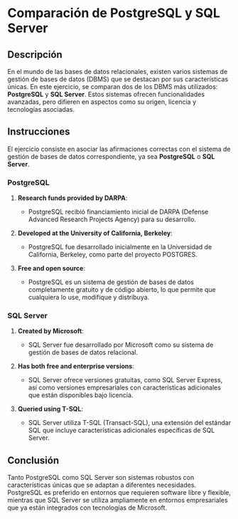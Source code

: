 # Comparación de PostgreSQL y SQL Server

## Descripción

En el mundo de las bases de datos relacionales, existen varios sistemas de gestión de bases de datos (DBMS) que se destacan por sus características únicas. En este ejercicio, se comparan dos de los DBMS más utilizados: **PostgreSQL** y **SQL Server**. Estos sistemas ofrecen funcionalidades avanzadas, pero difieren en aspectos como su origen, licencia y tecnologías asociadas.

## Instrucciones

El ejercicio consiste en asociar las afirmaciones correctas con el sistema de gestión de bases de datos correspondiente, ya sea **PostgreSQL** o **SQL Server**.

### PostgreSQL

1. **Research funds provided by DARPA**:
   - PostgreSQL recibió financiamiento inicial de DARPA (Defense Advanced Research Projects Agency) para su desarrollo.

2. **Developed at the University of California, Berkeley**:
   - PostgreSQL fue desarrollado inicialmente en la Universidad de California, Berkeley, como parte del proyecto POSTGRES.

3. **Free and open source**:
   - PostgreSQL es un sistema de gestión de bases de datos completamente gratuito y de código abierto, lo que permite que cualquiera lo use, modifique y distribuya.

### SQL Server

1. **Created by Microsoft**:
   - SQL Server fue desarrollado por Microsoft como su sistema de gestión de bases de datos relacional.

2. **Has both free and enterprise versions**:
   - SQL Server ofrece versiones gratuitas, como SQL Server Express, así como versiones empresariales con características adicionales que están disponibles bajo licencia.

3. **Queried using T-SQL**:
   - SQL Server utiliza T-SQL (Transact-SQL), una extensión del estándar SQL que incluye características adicionales específicas de SQL Server.

## Conclusión

Tanto PostgreSQL como SQL Server son sistemas robustos con características únicas que se adaptan a diferentes necesidades. PostgreSQL es preferido en entornos que requieren software libre y flexible, mientras que SQL Server se utiliza ampliamente en entornos empresariales que ya están integrados con tecnologías de Microsoft.